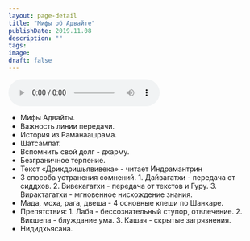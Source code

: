 ```yaml
---
layout: page-detail
title: "Мифы об Адвайте"
publishDate: 2019.11.08
description: ""
tags:
image:
draft: false
---
```


<audio title="2019.11.08 - Мифы об Адвайте.mp3" src="https://filer-api.advayta.org/v1.0/public/files/73818" controls=""></audio>

* Мифы Адвайты.
* Важность линии передачи.
* История из Раманаашрама.
* Шатсампат.
* Вспомнить свой долг - дхарму.
* Безграничное терпение.
* Текст «Дрикдришьявивека» - читает Индрамантрин
* 3 способа устранения сомнений. 1\. Дайвагатхи - передача от сиддхов. 2\. Вивекагатхи - передача от текстов и Гуру. 3\. Вирактагатхи - мгновенное нисхождение знания.
* Мада, моха, рага, двеша - 4 основные клеши по Шанкаре.
* Препятствия: 1\. Лаба - бессознательный ступор, отвлечение. 2\. Викшепа - блуждание ума. 3\. Кашая - скрытые загрязнения.
* Нидидхьясана.

  
